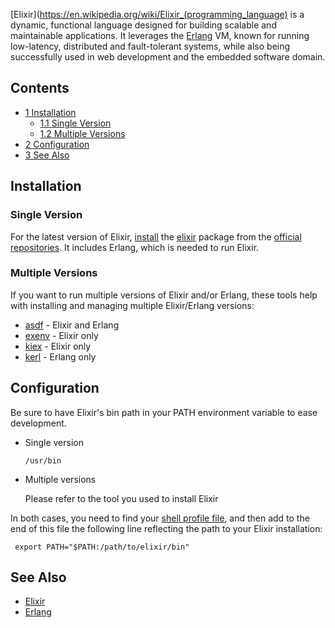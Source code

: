 [Elixir](https://en.wikipedia.org/wiki/Elixir_(programming_language) is a dynamic, functional language designed for building scalable and maintainable applications. It leverages the [Erlang](https://www.erlang.org/) VM, known for running low-latency, distributed and fault-tolerant systems, while also being successfully used in web development and the embedded software domain.

## Contents

*   [1 Installation](#Installation)
    *   [1.1 Single Version](#Single_Version)
    *   [1.2 Multiple Versions](#Multiple_Versions)
*   [2 Configuration](#Configuration)
*   [3 See Also](#See_Also)

## Installation

### Single Version

For the latest version of Elixir, [install](/index.php/Install "Install") the [elixir](https://www.archlinux.org/packages/?name=elixir) package from the [official repositories](/index.php/Official_repositories "Official repositories"). It includes Erlang, which is needed to run Elixir.

### Multiple Versions

If you want to run multiple versions of Elixir and/or Erlang, these tools help with installing and managing multiple Elixir/Erlang versions:

*   [asdf](https://github.com/asdf-vm/asdf) - Elixir and Erlang
*   [exenv](https://github.com/mururu/exenv) - Elixir only
*   [kiex](https://github.com/taylor/kiex) - Elixir only
*   [kerl](https://github.com/kerl/kerl) - Erlang only

## Configuration

Be sure to have Elixir's bin path in your PATH environment variable to ease development.

*   Single version

	`/usr/bin`

*   Multiple versions

	Please refer to the tool you used to install Elixir

In both cases, you need to find your [shell profile file](http://unix.stackexchange.com/questions/117467/how-to-permanently-set-environmental-variables/117470#117470), and then add to the end of this file the following line reflecting the path to your Elixir installation:

```
 export PATH="$PATH:/path/to/elixir/bin"

```

## See Also

*   [Elixir](http://elixir-lang.org/)
*   [Erlang](https://www.erlang.org/)